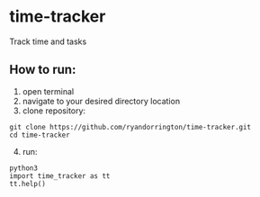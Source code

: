 # time-tracker
Track time and tasks


## How to run:

1. open terminal
2. navigate to your desired directory location
3. clone repository:  
  ```
  git clone https://github.com/ryandorrington/time-tracker.git
  cd time-tracker
  ```
4. run:
  ```
  python3
  import time_tracker as tt
  tt.help()
  ```
